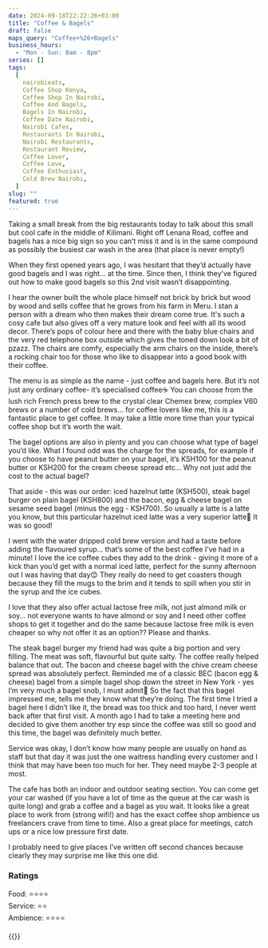 ```yaml
---
date: 2024-09-18T22:22:26+03:00
title: "Coffee & Bagels"
draft: false
maps_query: "Coffee+%26+Bagels"
business_hours:
  - "Mon - Sun: 8am - 8pm"
series: []
tags:
  [
    nairobieats,
    Coffee Shop Kenya,
    Coffee Shop In Nairobi,
    Coffee And Bagels,
    Bagels In Nairobi,
    Coffee Date Nairobi,
    Nairobi Cafes,
    Restaurants In Nairobi,
    Nairobi Restaurants,
    Restaurant Review,
    Coffee Lover,
    Coffee Love,
    Coffee Enthusiast,
    Cold Brew Nairobi,
  ]
slug: ""
featured: true
---
```


Taking a small break from the big restaurants today to talk about this small but cool cafe in the middle of Kilimani. Right off Lenana Road, coffee and bagels has a nice big sign so you can’t miss it and is in the same compound as possibly the busiest car wash in the area (that place is never empty!)

When they first opened years ago, I was hesitant that they’d actually have good bagels and I was right… at the time. Since then, I think they’ve figured out how to make good bagels so this 2nd visit wasn’t disappointing.

I hear the owner built the whole place himself not brick by brick but wood by wood and sells coffee that he grows from his farm in Meru. I stan a person with a dream who then makes their dream come true. It's such a cosy cafe but also gives off a very mature look and feel with all its wood decor. There’s pops of colour here and there with the baby blue chairs and the very red telephone box outside which gives the toned down look a bit of pzazz. The chairs are comfy, especially the arm chairs on the inside, there’s a rocking chair too for those who like to disappear into a good book with their coffee.

The menu is as simple as the name - just coffee and bagels here. But it’s not just any ordinary coffee- it’s specialised coffee☕️ You can choose from the lush rich French press brew to the crystal clear Chemex brew, complex V60 brews or a number of cold brews… for coffee lovers like me, this is a fantastic place to get coffee. It may take a little more time than your typical coffee shop but it’s worth the wait.

The bagel options are also in plenty and you can choose what type of bagel you’d like. What I found odd was the charge for the spreads, for example if you choose to have peanut butter on your bagel, it’s KSH100 for the peanut butter or KSH200 for the cream cheese spread etc… Why not just add the cost to the actual bagel?

That aside - this was our order: iced hazelnut latte (KSH500), steak bagel burger on plain bagel (KSH800) and the bacon, egg & cheese bagel on sesame seed bagel (minus the egg - KSH700). So usually a latte is a latte you know, but this particular hazelnut iced latte was a very superior latte🤩 It was so good!

I went with the water dripped cold brew version and had a taste before adding the flavoured syrup… that’s some of the best coffee I’ve had in a minute! I love the ice coffee cubes they add to the drink - giving it more of a kick than you’d get with a normal iced latte, perfect for the sunny afternoon out I was having that day😊 They really do need to get coasters though because they fill the mugs to the brim and it tends to spill when you stir in the syrup and the ice cubes.

I love that they also offer actual lactose free milk, not just almond milk or soy… not everyone wants to have almond or soy and I need other coffee shops to get it together and do the same because lactose free milk is even cheaper so why not offer it as an option?? Please and thanks.

The steak bagel burger my friend had was quite a big portion and very filling. The meat was soft, flavourful but quite salty. The coffee really helped balance that out. The bacon and cheese bagel with the chive cream cheese spread was absolutely perfect. Reminded me of a classic BEC (bacon egg & cheese) bagel from a simple bagel shop down the street in New York - yes I’m very much a bagel snob, I must admit🙈 So the fact that this bagel impressed me, tells me they know what they’re doing. The first time I tried a bagel here I didn’t like it, the bread was too thick and too hard, I never went back after that first visit. A month ago I had to take a meeting here and decided to give them another try esp since the coffee was still so good and this time, the bagel was definitely much better.

Service was okay, I don’t know how many people are usually on hand as staff but that day it was just the one waitress handling every customer and I think that may have been too much for her. They need maybe 2-3 people at most.

The cafe has both an indoor and outdoor seating section. You can come get your car washed (if you have a lot of time as the queue at the car wash is quite long) and grab a coffee and a bagel as you wait. It looks like a great place to work from (strong wifi!) and has the exact coffee shop ambience us freelancers crave from time to time. Also a great place for meetings, catch ups or a nice low pressure first date.

I probably need to give places I’ve written off second chances because clearly they may surprise me like this one did.

### Ratings

Food: ⭐️⭐️⭐️⭐️<br>
Service: ⭐️⭐️<br>
Ambience: ⭐️⭐️⭐️⭐️<br>

{{<remote-image-gallery key="coffee-and-bagels">}}
